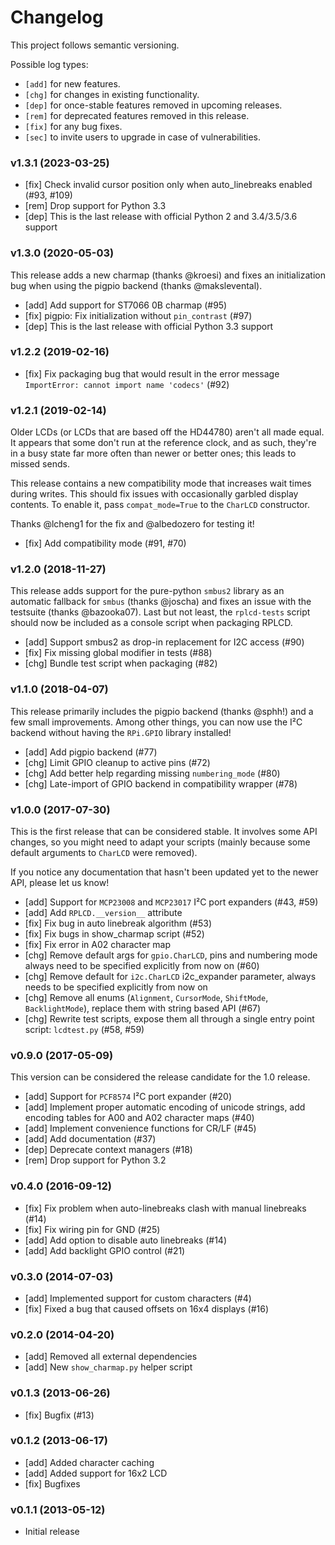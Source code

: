 # Changelog

This project follows semantic versioning.

Possible log types:

- `[add]` for new features.
- `[chg]` for changes in existing functionality.
- `[dep]` for once-stable features removed in upcoming releases.
- `[rem]` for deprecated features removed in this release.
- `[fix]` for any bug fixes.
- `[sec]` to invite users to upgrade in case of vulnerabilities.

### v1.3.1 (2023-03-25)

- [fix] Check invalid cursor position only when auto_linebreaks enabled (#93, #109)
- [rem] Drop support for Python 3.3
- [dep] This is the last release with official Python 2 and 3.4/3.5/3.6 support

### v1.3.0 (2020-05-03)

This release adds a new charmap (thanks @kroesi) and fixes an initialization
bug when using the pigpio backend (thanks @makslevental).

- [add] Add support for ST7066 0B charmap (#95)
- [fix] pigpio: Fix initialization without `pin_contrast` (#97) 
- [dep] This is the last release with official Python 3.3 support

### v1.2.2 (2019-02-16)

- [fix] Fix packaging bug that would result in the error message `ImportError:
        cannot import name 'codecs'` (#92)

### v1.2.1 (2019-02-14)

Older LCDs (or LCDs that are based off the HD44780) aren't all made equal. It
appears that some don't run at the reference clock, and as such, they're in a
busy state far more often than newer or better ones; this leads to missed
sends.

This release contains a new compatibility mode that increases wait times during
writes. This should fix issues with occasionally garbled display contents. To
enable it, pass `compat_mode=True` to the `CharLCD` constructor.

Thanks @lcheng1 for the fix and @albedozero for testing it!

- [fix] Add compatibility mode (#91, #70)

### v1.2.0 (2018-11-27)

This release adds support for the pure-python `smbus2` library as an automatic
fallback for `smbus` (thanks @joscha) and fixes an issue with the testsuite
(thanks @bazooka07). Last but not least, the `rplcd-tests` script should now be
included as a console script when packaging RPLCD.

- [add] Support smbus2 as drop-in replacement for I2C access (#90)
- [fix] Fix missing global modifier in tests (#88)
- [chg] Bundle test script when packaging (#82)

### v1.1.0 (2018-04-07)

This release primarily includes the pigpio backend (thanks @sphh!) and a few
small improvements. Among other things, you can now use the I²C backend without
having the `RPi.GPIO` library installed!

- [add] Add pigpio backend (#77)
- [chg] Limit GPIO cleanup to active pins (#72)
- [chg] Add better help regarding missing `numbering_mode` (#80)
- [chg] Late-import of GPIO backend in compatibility wrapper (#78)

### v1.0.0 (2017-07-30)

This is the first release that can be considered stable. It involves some API
changes, so you might need to adapt your scripts (mainly because some default
arguments to `CharLCD` were removed).

If you notice any documentation that hasn't been updated yet to the newer API,
please let us know!

- [add] Support for `MCP23008` and `MCP23017` I²C port expanders (#43, #59)
- [add] Add `RPLCD.__version__` attribute
- [fix] Fix bug in auto linebreak algorithm (#53)
- [fix] Fix bugs in show_charmap script (#52)
- [fix] Fix error in A02 character map
- [chg] Remove default args for `gpio.CharLCD`, pins and numbering mode always
        need to be specified explicitly from now on (#60)
- [chg] Remove default for `i2c.CharLCD` i2c_expander parameter,
        always needs to be specified explicitly from now on
- [chg] Remove all enums (`Alignment`, `CursorMode`, `ShiftMode`,
        `BacklightMode`), replace them with string based API (#67)
- [chg] Rewrite test scripts, expose them all through a single entry point
        script: `lcdtest.py` (#58, #59)

### v0.9.0 (2017-05-09)

This version can be considered the release candidate for the 1.0 release.

- [add] Support for `PCF8574` I²C port expander (#20)
- [add] Implement proper automatic encoding of unicode strings,
        add encoding tables for A00 and A02 character maps (#40)
- [add] Implement convenience functions for CR/LF (#45) 
- [add] Add documentation (#37)
- [dep] Deprecate context managers (#18)
- [rem] Drop support for Python 3.2

### v0.4.0 (2016-09-12)

- [fix] Fix problem when auto-linebreaks clash with manual linebreaks (#14)
- [fix] Fix wiring pin for GND (#25)
- [add] Add option to disable auto linebreaks (#14)
- [add] Add backlight GPIO control (#21)

### v0.3.0 (2014-07-03)

- [add] Implemented support for custom characters (#4)
- [fix] Fixed a bug that caused offsets on 16x4 displays (#16)

### v0.2.0 (2014-04-20)

- [add] Removed all external dependencies
- [add] New ``show_charmap.py`` helper script

### v0.1.3 (2013-06-26)

- [fix] Bugfix (#13)

### v0.1.2 (2013-06-17)

- [add] Added character caching
- [add] Added support for 16x2 LCD
- [fix] Bugfixes

### v0.1.1 (2013-05-12)

- Initial release
